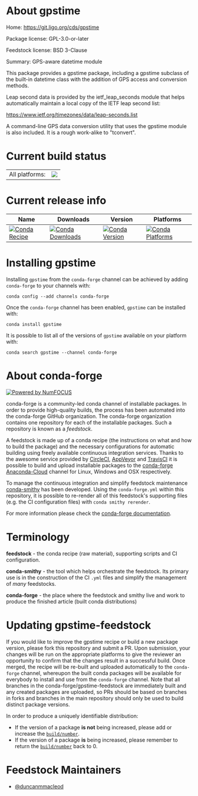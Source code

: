 About gpstime
=============

Home: https://git.ligo.org/cds/gpstime

Package license: GPL-3.0-or-later

Feedstock license: BSD 3-Clause

Summary: GPS-aware datetime module

This package provides a gpstime package, including a gpstime subclass
of the built-in datetime class with the addition of GPS access and
conversion methods.

Leap second data is provided by the ietf_leap_seconds module that
helps automatically maintain a local copy of the IETF leap second
list:

  https://www.ietf.org/timezones/data/leap-seconds.list

A command-line GPS data conversion utility that uses the gpstime
module is also included.  It is a rough work-alike to "tconvert".


Current build status
====================


<table><tr><td>All platforms:</td>
    <td>
      <a href="https://dev.azure.com/conda-forge/feedstock-builds/_build/latest?definitionId=5589&branchName=master">
        <img src="https://dev.azure.com/conda-forge/feedstock-builds/_apis/build/status/gpstime-feedstock?branchName=master">
      </a>
    </td>
  </tr>
</table>

Current release info
====================

| Name | Downloads | Version | Platforms |
| --- | --- | --- | --- |
| [![Conda Recipe](https://img.shields.io/badge/recipe-gpstime-green.svg)](https://anaconda.org/conda-forge/gpstime) | [![Conda Downloads](https://img.shields.io/conda/dn/conda-forge/gpstime.svg)](https://anaconda.org/conda-forge/gpstime) | [![Conda Version](https://img.shields.io/conda/vn/conda-forge/gpstime.svg)](https://anaconda.org/conda-forge/gpstime) | [![Conda Platforms](https://img.shields.io/conda/pn/conda-forge/gpstime.svg)](https://anaconda.org/conda-forge/gpstime) |

Installing gpstime
==================

Installing `gpstime` from the `conda-forge` channel can be achieved by adding `conda-forge` to your channels with:

```
conda config --add channels conda-forge
```

Once the `conda-forge` channel has been enabled, `gpstime` can be installed with:

```
conda install gpstime
```

It is possible to list all of the versions of `gpstime` available on your platform with:

```
conda search gpstime --channel conda-forge
```


About conda-forge
=================

[![Powered by NumFOCUS](https://img.shields.io/badge/powered%20by-NumFOCUS-orange.svg?style=flat&colorA=E1523D&colorB=007D8A)](http://numfocus.org)

conda-forge is a community-led conda channel of installable packages.
In order to provide high-quality builds, the process has been automated into the
conda-forge GitHub organization. The conda-forge organization contains one repository
for each of the installable packages. Such a repository is known as a *feedstock*.

A feedstock is made up of a conda recipe (the instructions on what and how to build
the package) and the necessary configurations for automatic building using freely
available continuous integration services. Thanks to the awesome service provided by
[CircleCI](https://circleci.com/), [AppVeyor](https://www.appveyor.com/)
and [TravisCI](https://travis-ci.org/) it is possible to build and upload installable
packages to the [conda-forge](https://anaconda.org/conda-forge)
[Anaconda-Cloud](https://anaconda.org/) channel for Linux, Windows and OSX respectively.

To manage the continuous integration and simplify feedstock maintenance
[conda-smithy](https://github.com/conda-forge/conda-smithy) has been developed.
Using the ``conda-forge.yml`` within this repository, it is possible to re-render all of
this feedstock's supporting files (e.g. the CI configuration files) with ``conda smithy rerender``.

For more information please check the [conda-forge documentation](https://conda-forge.org/docs/).

Terminology
===========

**feedstock** - the conda recipe (raw material), supporting scripts and CI configuration.

**conda-smithy** - the tool which helps orchestrate the feedstock.
                   Its primary use is in the construction of the CI ``.yml`` files
                   and simplify the management of *many* feedstocks.

**conda-forge** - the place where the feedstock and smithy live and work to
                  produce the finished article (built conda distributions)


Updating gpstime-feedstock
==========================

If you would like to improve the gpstime recipe or build a new
package version, please fork this repository and submit a PR. Upon submission,
your changes will be run on the appropriate platforms to give the reviewer an
opportunity to confirm that the changes result in a successful build. Once
merged, the recipe will be re-built and uploaded automatically to the
`conda-forge` channel, whereupon the built conda packages will be available for
everybody to install and use from the `conda-forge` channel.
Note that all branches in the conda-forge/gpstime-feedstock are
immediately built and any created packages are uploaded, so PRs should be based
on branches in forks and branches in the main repository should only be used to
build distinct package versions.

In order to produce a uniquely identifiable distribution:
 * If the version of a package **is not** being increased, please add or increase
   the [``build/number``](https://conda.io/docs/user-guide/tasks/build-packages/define-metadata.html#build-number-and-string).
 * If the version of a package **is** being increased, please remember to return
   the [``build/number``](https://conda.io/docs/user-guide/tasks/build-packages/define-metadata.html#build-number-and-string)
   back to 0.

Feedstock Maintainers
=====================

* [@duncanmmacleod](https://github.com/duncanmmacleod/)


